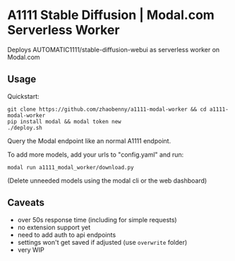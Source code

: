 # A1111 Stable Diffusion | Modal.com Serverless Worker

Deploys AUTOMATIC1111/stable-diffusion-webui as serverless worker on Modal.com

## Usage
Quickstart:
```
git clone https://github.com/zhaobenny/a1111-modal-worker && cd a1111-modal-worker
pip install modal && modal token new
./deploy.sh
```
Query the Modal endpoint like an normal A1111 endpoint.

To add more models, add your urls to "config.yaml" and run:
```
modal run a1111_modal_worker/download.py
```
(Delete unneeded models using the modal cli or the web dashboard)

## Caveats
- over 50s response time (including for simple requests)
- no extension support yet
- need to add auth to api endpoints
- settings won't get saved if adjusted (use `overwrite` folder)
- very WIP
